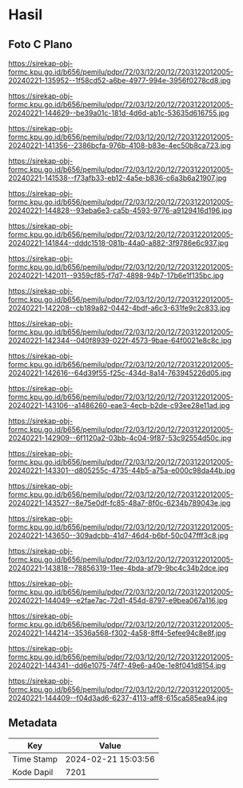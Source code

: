 # Hasil

## Foto C Plano

https://sirekap-obj-formc.kpu.go.id/b656/pemilu/pdpr/72/03/12/20/12/7203122012005-20240221-135952--1f58cd52-a6be-4977-994e-3956f0278cd8.jpg

https://sirekap-obj-formc.kpu.go.id/b656/pemilu/pdpr/72/03/12/20/12/7203122012005-20240221-144629--be39a01c-181d-4d6d-ab1c-53635d616755.jpg

https://sirekap-obj-formc.kpu.go.id/b656/pemilu/pdpr/72/03/12/20/12/7203122012005-20240221-141356--2386bcfa-976b-4108-b83e-4ec50b8ca723.jpg

https://sirekap-obj-formc.kpu.go.id/b656/pemilu/pdpr/72/03/12/20/12/7203122012005-20240221-141538--f73afb33-eb12-4a5e-b836-c6a3b6a21907.jpg

https://sirekap-obj-formc.kpu.go.id/b656/pemilu/pdpr/72/03/12/20/12/7203122012005-20240221-144828--93eba6e3-ca5b-4593-9776-a9129416d196.jpg

https://sirekap-obj-formc.kpu.go.id/b656/pemilu/pdpr/72/03/12/20/12/7203122012005-20240221-141844--dddc1518-081b-44a0-a882-3f9786e6c937.jpg

https://sirekap-obj-formc.kpu.go.id/b656/pemilu/pdpr/72/03/12/20/12/7203122012005-20240221-142011--9359cf85-f7d7-4898-94b7-17b6e1f135bc.jpg

https://sirekap-obj-formc.kpu.go.id/b656/pemilu/pdpr/72/03/12/20/12/7203122012005-20240221-142208--cb189a82-0442-4bdf-a6c3-631fe9c2c833.jpg

https://sirekap-obj-formc.kpu.go.id/b656/pemilu/pdpr/72/03/12/20/12/7203122012005-20240221-142344--040f8939-022f-4573-9bae-64f0021e8c8c.jpg

https://sirekap-obj-formc.kpu.go.id/b656/pemilu/pdpr/72/03/12/20/12/7203122012005-20240221-142616--64d39f55-f25c-434d-8a14-763945226d05.jpg

https://sirekap-obj-formc.kpu.go.id/b656/pemilu/pdpr/72/03/12/20/12/7203122012005-20240221-143106--a1486260-eae3-4ecb-b2de-c93ee28e11ad.jpg

https://sirekap-obj-formc.kpu.go.id/b656/pemilu/pdpr/72/03/12/20/12/7203122012005-20240221-142909--6f1120a2-03bb-4c04-9f87-53c92554d50c.jpg

https://sirekap-obj-formc.kpu.go.id/b656/pemilu/pdpr/72/03/12/20/12/7203122012005-20240221-143301--d805255c-4735-44b5-a75a-e000c98da44b.jpg

https://sirekap-obj-formc.kpu.go.id/b656/pemilu/pdpr/72/03/12/20/12/7203122012005-20240221-143527--8e75e0df-fc85-48a7-8f0c-6234b789043e.jpg

https://sirekap-obj-formc.kpu.go.id/b656/pemilu/pdpr/72/03/12/20/12/7203122012005-20240221-143650--309adcbb-41d7-46d4-b6bf-50c047fff3c8.jpg

https://sirekap-obj-formc.kpu.go.id/b656/pemilu/pdpr/72/03/12/20/12/7203122012005-20240221-143818--78856319-11ee-4bda-af79-9bc4c34b2dce.jpg

https://sirekap-obj-formc.kpu.go.id/b656/pemilu/pdpr/72/03/12/20/12/7203122012005-20240221-144049--e2fae7ac-72d1-454d-8797-e9bea067a116.jpg

https://sirekap-obj-formc.kpu.go.id/b656/pemilu/pdpr/72/03/12/20/12/7203122012005-20240221-144214--3536a568-f302-4a58-8ff4-5efee94c8e8f.jpg

https://sirekap-obj-formc.kpu.go.id/b656/pemilu/pdpr/72/03/12/20/12/7203122012005-20240221-144341--dd6e1075-74f7-49e6-a40e-1e8f041d8154.jpg

https://sirekap-obj-formc.kpu.go.id/b656/pemilu/pdpr/72/03/12/20/12/7203122012005-20240221-144409--f04d3ad6-6237-4113-aff8-615ca585ea94.jpg


## Metadata

| Key        | Value               |
| ---------- | ------------------- |
| Time Stamp | 2024-02-21 15:03:56 |
| Kode Dapil | 7201                |



